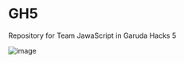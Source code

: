 # GH5
Repository for Team JawaScript in Garuda Hacks 5

![image](https://github.com/user-attachments/assets/51dccbeb-d331-4a72-b519-662903d1bf61)
